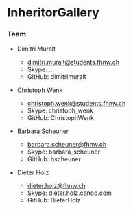 # InheritorGallery

### Team
 
- Dimitri Muralt
  - dimitri.muralt@students.fhnw.ch
  - Skype: ...
  - GitHub: dimitrimuralt

- Christoph Wenk
  - christoph.wenk@students.fhnw.ch
  - Skype: christoph_wenk
  - GitHub: ChristophWenk
  
- Barbara Scheuner
  - barbara.scheuner@fhnw.ch
  - Skype: barbara_scheuner
  - GitHub: bscheuner
  
- Dieter Holz
  - dieter.holz@fhnw.ch
  - Skype: dieter.holz.canoo.com
  - GitHub: DieterHolz
